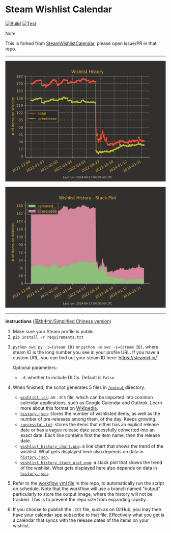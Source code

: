 # Steam Wishlist Calendar

[![Build](https://github.com/Vinfall/SteamWishlistCalendar/actions/workflows/analyze-wishlist.yml/badge.svg?branch=main)](https://github.com/Vinfall/SteamWishlistCalendar/actions/workflows/analyze-wishlist.yml) [![Test](https://github.com/Vinfall/SteamWishlistCalendar/actions/workflows/test.yml/badge.svg?branch=main)](https://github.com/Vinfall/SteamWishlistCalendar/actions/workflows/test.yml)

> [!NOTE]
> This is forked from [SteamWishlistCalendar](https://github.com/icue/SteamWishlistCalendar), please open issue/PR in that repo.

---

![Wishlist History](https://github.com/Vinfall/SteamWishlistCalendar/blob/output/output/wishlist_history_chart.png?raw=true)

![Wishlist History Stack Plot](https://github.com/Vinfall/SteamWishlistCalendar/blob/output/output/wishlist_history_stack_plot.png?raw=true)

---

**Instructions** ([简体中文/Simplified Chinese version](https://github.com/icue/SteamWishlistCalendar/wiki/%E4%BD%BF%E7%94%A8%E8%AF%B4%E6%98%8E))

1. Make sure your Steam profile is public.
2. `pip install -r requirements.txt`
<!-- trunk-ignore(markdownlint/MD034) -->
3. `python swc.py -i={steam ID}` or `python -m swc -i={steam ID}`, where steam ID is the long number you see in your profile URL. If you have a custom URL, you can find out your steam ID here: https://steamid.io/

   Optional parameters:

   - `-d`: whether to include DLCs. Default is `False`.

4. When finished, the script generates 5 files in [`/output`](output/) directory.
   - [`wishlist.ics`](output/wishlist.ics): an `.ICS` file, which can be imported into common calendar applications, such as Google Calendar and Outlook. Learn more about this format on [Wikipedia](https://en.wikipedia.org/wiki/ICalendar).
   - [`history.json`](output/history.json): stores the number of wishlisted items, as well as the number of pre-releases among them, of the day. Keeps growing.
   - [`successful.txt`](output/successful.txt): stores the items that either has an explicit release date or has a vague release date successfully converted into an exact date. Each line contains first the item name, then the release date.
   - [`wishlist_history_chart.png`](output/wishlist_history_chart.png): a line chart that shows the trend of the wishlist. What gets displayed here also depends on data in [`history.json`](output/history.json).
   - [`wishlist_history_stack_plot.png`](output/wishlist_history_chart.png): a stack plot that shows the trend of the wishlist. What gets displayed here also depends on data in [`history.json`](output/history.json).
5. Refer to the [workflow yml file](.github/workflows/analyze-wishlist.yml) in this repo, to automatically run the script on schedule. Note that the workflow will use a branch named "output" particularly to store the output image, where the history will not be tracked. This is to prevent the repo size from expanding rapidly.
6. If you choose to publish the `.ICS` file, such as on GitHub, you may then have your calendar app subscribe to that file. Effectively what you get is a calendar that syncs with the release dates of the items on your wishlist.
